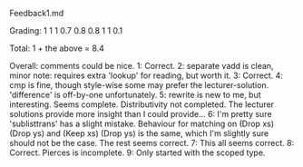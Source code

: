 Feedback1.md

Grading:
1
1
1
0.7
0.8
0.8
1
1
0.1

Total: 1 + the above = 8.4

Overall: comments could be nice.
1: Correct.
2: separate vadd is clean, minor note: requires extra 'lookup' for reading, but worth it.
3: Correct.
4: cmp is fine, though style-wise some may prefer the lecturer-solution. 'difference' is off-by-one unfortunately.
5: rewrite is new to me, but interesting. Seems complete. Distributivity not completed. The lecturer solutions provide more insight than I could provide...
6: I'm pretty sure 'sublisttrans' has a slight mistake. Behaviour for matching on (Drop xs) (Drop ys)  and (Keep xs) (Drop ys) is the same, which I'm slightly sure should not be the case. The rest seems correct.
7: This all seems correct.
8: Correct. Pierces is incomplete.
9: Only started with the scoped type.